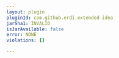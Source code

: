 ```yaml
---
layout: plugin
pluginId: com.github.erdi.extended-idea
jarSha1: INVALID
isJarAvailable: false
error: NONE
violations: []

---
```

